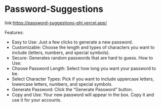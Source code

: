 # Password-Suggestions
link:https://password-suggestions-phi.vercel.app/


Features: 
 - Easy to Use: Just a few clicks to generate a new password.
 - Customizable: Choose the length and types of characters you want to include (letters, numbers, and special symbols).
 - Secure: Generates random passwords that are hard to guess.
How to Use:
- Choose Password Length: Select how long you want your password to be.
- Select Character Types: Pick if you want to include uppercase letters, lowercase letters, numbers, and special symbols.
- Generate Password: Click the “Generate Password” button.
- Copy and Use: Your new password will appear in the box. Copy it and use it for your accounts.
